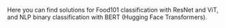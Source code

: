 Here you can find solutions for Food101 classification with ResNet and ViT, and NLP binary classification with BERT (Hugging Face Transformers).
